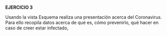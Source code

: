 **EJERCICIO 3**

Usando la vista Esquema realiza una presentación acerca del Coronavirus. Para ello recopila datos acerca de qué es,  cómo prevenirlo, qué hacer en caso de creer estar infectado, 
<!--stackedit_data:
eyJoaXN0b3J5IjpbLTc0NTI5MTQ5XX0=
-->